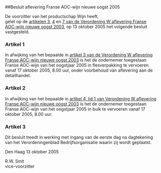 <meta http-equiv='Content-Type' content='text/html; charset=utf-8' />

##Besluit aflevering Franse AOC-wijn nieuwe oogst 2005

De voorzitter van het productschap Wijn heeft,  
gelet op de [artikelen 3](../../../../../../../../../pbo/verordening/w/aflevering/franse/aoc-wijn/nieuwe/oogst/2003/BWBR0015169/README.md), [4](../../../../../../../../../pbo/verordening/w/aflevering/franse/aoc-wijn/nieuwe/oogst/2003/BWBR0015169/README.md) en [7 van de Verordening W aflevering Franse AOC-wijn nieuwe oogst 2003](../../../../../../../../../pbo/verordening/w/aflevering/franse/aoc-wijn/nieuwe/oogst/2003/BWBR0015169/README.md), op 13 oktober 2005 het volgende besluit vastgesteld.

### Artikel  1  

In afwijking van het bepaalde in [artikel 3 van de Verordening W aflevering Franse AOC-wijn nieuwe oogst 2003](../../../../../../../../../pbo/verordening/w/aflevering/franse/aoc-wijn/nieuwe/oogst/2003/BWBR0015169/README.md) is het de ondernemer toegestaan Franse AOC-wijn van het oogstjaar 2005 in flesverpakking te vervoeren vanaf 17 oktober 2005, 8.00 uur, onder voorbehoud van aflevering aan de detailhandel.  

### Artikel  2  

In afwijking van het bepaalde in [artikel 4, lid 1 van Verordening W aflevering Franse AOC-wijn nieuwe oogst 2003](../../../../../../../../../pbo/verordening/w/aflevering/franse/aoc-wijn/nieuwe/oogst/2003/BWBR0015169/README.md) is het de ondernemer toegestaan Franse AOC-wijn van het oogstjaar 2005 in bulk te vervoeren vanaf 17 oktober 2005, 8.00 uur.  

### Artikel  3  

Dit besluit treedt in werking met ingang van de eerste dag na dagtekening van het Verordeningenblad Bedrijfsorganisatie waarin zij wordt geplaatst.  

Den Haag 
13 oktober 2005   

R.W. Smit  
vice-voorzitter    
